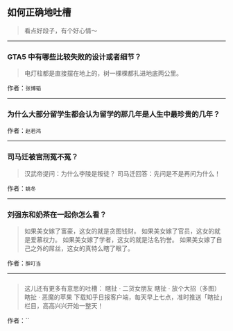 ## 如何正确地吐槽

> 看点好段子，有个好心情～


 
---

### GTA5 中有哪些比较失败的设计或者细节？

> 电灯柱都是直接摆在地上的，树一棵棵都扎进地底两公里。


作者：`张博韬`

---

### 为什么大部分留学生都会认为留学的那几年是人生中最珍贵的几年？

> 


作者：`赵若鸿`

---

### 司马迁被宫刑冤不冤？

> 汉武帝提问：为什么李陵是叛徒？
> 司马迁回答：先问是不是再问为什么！


作者：`姚冬`

---

### 刘强东和奶茶在一起你怎么看？

> 如果美女嫁了富豪，这女的就是贪图钱财。
> 如果美女嫁了官员，这女的就是爱慕权力。
> 如果美女嫁了学者，这女的就是沽名钓誉。
> 如果美女嫁了自己之外的屌丝，这女的真特么瞎了眼了。


作者：`胖叮当`

---

### 

> 这儿还有更多有意思的吐槽：
> 瞎扯 · 二货女朋友
> 瞎扯 · 放个大招（多图）
> 瞎扯 · 恶魔的苹果
> 下载知乎日报客户端，每天早上七点，准时推送「瞎扯」栏目，高高兴兴开始一整天！


作者：``